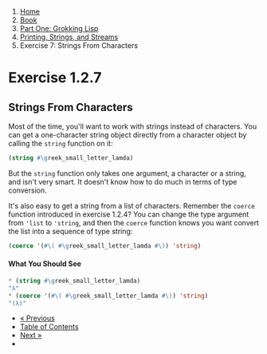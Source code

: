 <ol class="breadcrumb">
  <li><a href="/">Home</a></li>
  <li><a href="/book/">Book</a></li>
  <li><a href="/book/1-0-0-overview/">Part One: Grokking Lisp</a></li>
  <li><a href="/book/1-02-0-input-output/">Printing, Strings, and Streams</a></li>
  <li class="active">Exercise 7: Strings From Characters</li>
</ol>

# Exercise 1.2.7

## Strings From Characters

Most of the time, you'll want to work with strings instead of characters.  You can get a one-character string object directly from a character object by calling the `string` function on it:

```lisp
(string #\greek_small_letter_lamda)
```

But the `string` function only takes one argument, a character or a string, and isn't very smart.  It doesn't know how to do much in terms of type conversion.

It's also easy to get a string from a list of characters.  Remember the `coerce` function introduced in exercise 1.2.4? You can change the type argument from `'list` to `'string`, and then the `coerce` function knows you want convert the list into a sequence of type string:

```lisp
(coerce '(#\( #\greek_small_letter_lamda #\)) 'string)
```

#### What You Should See

```lisp
* (string #\greek_small_letter_lamda)
"λ"
* (coerce '(#\( #\greek_small_letter_lamda #\)) 'string)
"(λ)"
```

<ul class="pager">
  <li class="previous"><a href="/book/1-02-06-char-codes/">&laquo; Previous</a></li>
  <li><a href="/book/">Table of Contents</a></li>
  <li class="next"><a href="/book/1-03-0-getting-input-from-users/">Next &raquo;</a><li>
</ul>
